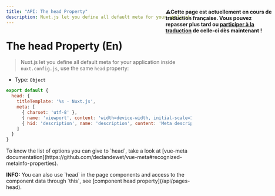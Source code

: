 ```yaml
---
title: "API: The head Property"
description: Nuxt.js let you define all default meta for your application inside nuxt.config.js.
---
```


# The head Property (En)

> Nuxt.js let you define all default meta for your application inside `nuxt.config.js`, use the same `head` property:

- Type: `Object`

```js
export default {
  head: {
    titleTemplate: '%s - Nuxt.js',
    meta: [
      { charset: 'utf-8' },
      { name: 'viewport', content: 'width=device-width, initial-scale=1' },
      { hid: 'description', name: 'description', content: 'Meta description' }
    ]
  }
}
```

<p style="width: 294px;position: fixed; top : 64px; right: 4px;" class="Alert Alert--orange"><strong>⚠Cette page est actuellement en cours de traduction française. Vous pouvez repasser plus tard ou <a href="https://github.com/vuejs-fr/nuxt" target="_blank">participer à la traduction</a> de celle-ci dès maintenant !</strong></p><p>To know the list of options you can give to `head`, take a look at [vue-meta documentation](https://github.com/declandewet/vue-meta#recognized-metainfo-properties).</p>

<p class="Alert Alert--teal"><b>INFO:</b> You can also use `head` in the page components and access to the component data through `this`, see [component head property](/api/pages-head).</p>
